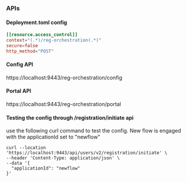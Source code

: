 ### APIs

#### Deployment.toml config

```toml
[[resource.access_control]]
context="(.*)/reg-orchestration(.*)"
secure=false
http_method="POST"
```

#### Config API
https://localhost:9443/reg-orchestration/config

#### Portal API
https://localhost:9443/reg-orchestration/portal

#### Testing the config through /registration/initiate api

use the following curl command to test the config. New flow is engaged with the applicationId set to "newflow"

```cURL
curl --location 'https://localhost:9443/api/users/v2/registration/initiate' \
--header 'Content-Type: application/json' \
--data '{
  "applicationId": "newflow"
}'
```




